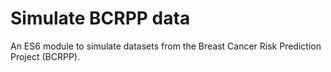 # Simulate BCRPP data
An ES6 module to simulate datasets from the Breast Cancer Risk Prediction Project (BCRPP).